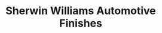 ---
title: "Sherwin Williams Automotive Finishes"
url: /euclid/sherwin-williams-automotive-finishes/
shop: Farben
---